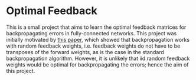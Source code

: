 # Optimal Feedback
This is a small project that aims to learn the optimal feedback matrices for backpropagating errors in fully-connected networks. This project was initially motivated by [this paper](https://www.nature.com/articles/ncomms13276), which showed that backpropagation works with random feedback weights, i.e. feedback weights do not have to be transposes of the forward weights, as is the case in the standard backpropagation algorithm. However, it is unlikely that iid random feedback weights would be optimal for backpropagating the errors; hence the aim of this project.  



